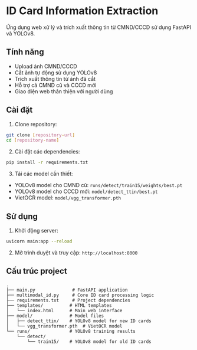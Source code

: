 # ID Card Information Extraction

Ứng dụng web xử lý và trích xuất thông tin từ CMND/CCCD sử dụng FastAPI và YOLOv8.

## Tính năng

- Upload ảnh CMND/CCCD
- Cắt ảnh tự động sử dụng YOLOv8
- Trích xuất thông tin từ ảnh đã cắt
- Hỗ trợ cả CMND cũ và CCCD mới
- Giao diện web thân thiện với người dùng

## Cài đặt

1. Clone repository:
```bash
git clone [repository-url]
cd [repository-name]
```

2. Cài đặt các dependencies:
```bash
pip install -r requirements.txt
```

3. Tải các model cần thiết:
- YOLOv8 model cho CMND cũ: `runs/detect/train15/weights/best.pt`
- YOLOv8 model cho CCCD mới: `model/detect_ttin/best.pt`
- VietOCR model: `model/vgg_transformer.pth`

## Sử dụng

1. Khởi động server:
```bash
uvicorn main:app --reload
```

2. Mở trình duyệt và truy cập: `http://localhost:8000`

## Cấu trúc project

```
.
├── main.py              # FastAPI application
├── multimodal_id.py     # Core ID card processing logic
├── requirements.txt     # Project dependencies
├── templates/          # HTML templates
│   └── index.html      # Main web interface
├── model/              # Model files
│   ├── detect_ttin/    # YOLOv8 model for new ID cards
│   └── vgg_transformer.pth  # VietOCR model
└── runs/               # YOLOv8 training results
    └── detect/
        └── train15/    # YOLOv8 model for old ID cards
``` 